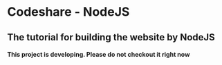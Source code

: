 # Codeshare - NodeJS

## The tutorial for building the website by NodeJS

#### This project is developing. Please do not checkout it right now
